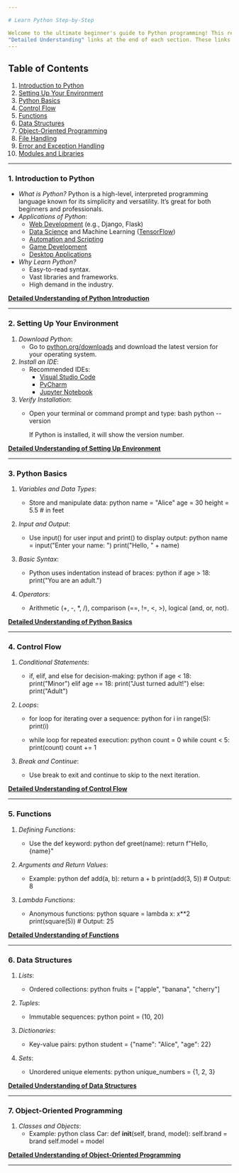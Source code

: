```yaml
---

# Learn Python Step-by-Step

Welcome to the ultimate beginner's guide to Python programming! This repository provides a structured, detailed learning path for beginners to gain a solid foundation in Python, with examples, resources, and exercises.
"Detailed Understanding" links at the end of each section. These links will lead to detailed explanations and examples for the respective topics, making it easier for students to dive deeper into the concepts.
---
```


## Table of Contents
1. [Introduction to Python](#1-introduction-to-python)
2. [Setting Up Your Environment](#2-setting-up-your-environment)
3. [Python Basics](#3-python-basics)
4. [Control Flow](#4-control-flow)
5. [Functions](#5-functions)
6. [Data Structures](#6-data-structures)
7. [Object-Oriented Programming](#7-object-oriented-programming)
8. [File Handling](#8-file-handling)
9. [Error and Exception Handling](#9-error-and-exception-handling)
10. [Modules and Libraries](#10-modules-and-libraries)

---

### 1. Introduction to Python
- *What is Python?*
  Python is a high-level, interpreted programming language known for its simplicity and versatility. It’s great for both beginners and professionals.
- *Applications of Python*:
  - [Web Development](https://developer.mozilla.org/en-US/docs/Learn/Server-side/Django/Introduction) (e.g., Django, Flask)
  - [Data Science](https://numpy.org/) and Machine Learning ([TensorFlow](https://www.tensorflow.org/))
  - [Automation and Scripting](https://realpython.com/automation-with-python/)
  - [Game Development](https://www.pygame.org/)
  - [Desktop Applications](https://kivy.org/)
- *Why Learn Python?*
  - Easy-to-read syntax.
  - Vast libraries and frameworks.
  - High demand in the industry.

**[Detailed Understanding of Python Introduction](https://realpython.com/why-learn-python/)**

---

### 2. Setting Up Your Environment
1. *Download Python*:
   - Go to [python.org/downloads](https://www.python.org/downloads) and download the latest version for your operating system.
2. *Install an IDE*:
   - Recommended IDEs:
     - [Visual Studio Code](https://code.visualstudio.com/Download)
     - [PyCharm](https://www.jetbrains.com/pycharm/download/)
     - [Jupyter Notebook](https://jupyter.org/install)
3. *Verify Installation*:
   - Open your terminal or command prompt and type:
     bash
     python --version
     
     If Python is installed, it will show the version number.

**[Detailed Understanding of Setting Up Environment](https://realpython.com/installing-python/)**

---

### 3. Python Basics
1. *Variables and Data Types*:
   - Store and manipulate data:
     python
     name = "Alice"
     age = 30
     height = 5.5  # in feet
     
2. *Input and Output*:
   - Use input() for user input and print() to display output:
     python
     name = input("Enter your name: ")
     print("Hello, " + name)
     
3. *Basic Syntax*:
   - Python uses indentation instead of braces:
     python
     if age > 18:
         print("You are an adult.")
     
4. *Operators*:
   - Arithmetic (+, -, *, /), comparison (==, !=, <, >), logical (and, or, not).

**[Detailed Understanding of Python Basics](https://www.programiz.com/python-programming)**

---

### 4. Control Flow
1. *Conditional Statements*:
   - if, elif, and else for decision-making:
     python
     if age < 18:
         print("Minor")
     elif age == 18:
         print("Just turned adult!")
     else:
         print("Adult")
     
2. *Loops*:
   - for loop for iterating over a sequence:
     python
     for i in range(5):
         print(i)
     
   - while loop for repeated execution:
     python
     count = 0
     while count < 5:
         print(count)
         count += 1
     
3. *Break and Continue*:
   - Use break to exit and continue to skip to the next iteration.

**[Detailed Understanding of Control Flow](https://realpython.com/python-conditional-statements/)**

---

### 5. Functions
1. *Defining Functions*:
   - Use the def keyword:
     python
     def greet(name):
         return f"Hello, {name}"
     
2. *Arguments and Return Values*:
   - Example:
     python
     def add(a, b):
         return a + b
     print(add(3, 5))  # Output: 8
     
3. *Lambda Functions*:
   - Anonymous functions:
     python
     square = lambda x: x**2
     print(square(5))  # Output: 25
     

**[Detailed Understanding of Functions](https://realpython.com/defining-your-own-python-function/)**

---

### 6. Data Structures
1. *Lists*:
   - Ordered collections:
     python
     fruits = ["apple", "banana", "cherry"]
     
2. *Tuples*:
   - Immutable sequences:
     python
     point = (10, 20)
     
3. *Dictionaries*:
   - Key-value pairs:
     python
     student = {"name": "Alice", "age": 22}
     
4. *Sets*:
   - Unordered unique elements:
     python
     unique_numbers = {1, 2, 3}
     

**[Detailed Understanding of Data Structures](https://realpython.com/python-data-structures/)**

---

### 7. Object-Oriented Programming
1. *Classes and Objects*:
   - Example:
     python
     class Car:
         def __init__(self, brand, model):
             self.brand = brand
             self.model = model
     

**[Detailed Understanding of Object-Oriented Programming](https://realpython.com/python3-object-oriented-programming/)**

---




